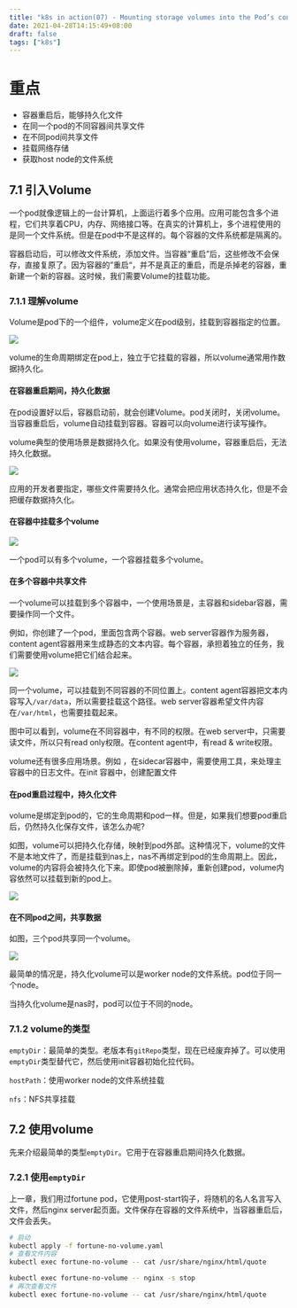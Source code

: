 ```yaml
---
title: "k8s in action(07) - Mounting storage volumes into the Pod’s containers"
date: 2021-04-28T14:15:49+08:00
draft: false
tags: ["k8s"]
---
```


# 重点

- 容器重启后，能够持久化文件
- 在同一个pod的不同容器间共享文件
- 在不同pod间共享文件
- 挂载网络存储
- 获取host node的文件系统



## 7.1 引入Volume

一个pod就像逻辑上的一台计算机，上面运行着多个应用。应用可能包含多个进程，它们共享着CPU，内存、网络接口等。在真实的计算机上，多个进程使用的是同一个文件系统。但是在pod中不是这样的。每个容器的文件系统都是隔离的。

容器启动后，可以修改文件系统，添加文件。当容器“重启”后，这些修改不会保存，直接复原了。因为容器的”重启“，并不是真正的重启，而是杀掉老的容器，重新建一个新的容器。这时候，我们需要Volume的挂载功能。



### 7.1.1 理解volume

Volume是pod下的一个组件，volume定义在pod级别，挂载到容器指定的位置。

![](https://cdn.jsdelivr.net/gh/qiaocci/img-repo@master/20210428160333.png)

volume的生命周期绑定在pod上，独立于它挂载的容器，所以volume通常用作数据持久化。

#### 在容器重启期间，持久化数据

在pod设置好以后，容器启动前，就会创建Volume。pod关闭时，关闭volume。当容器重启后，volume自动挂载到容器。容器可以向volume进行读写操作。

volume典型的使用场景是数据持久化。如果没有使用volume，容器重启后，无法持久化数据。

![](https://cdn.jsdelivr.net/gh/qiaocci/img-repo@master/20210507103629.png)

应用的开发者要指定，哪些文件需要持久化。通常会把应用状态持久化，但是不会把缓存数据持久化。

#### 在容器中挂载多个volume

![](https://cdn.jsdelivr.net/gh/qiaocci/img-repo@master/20210507103954.png)

一个pod可以有多个volume，一个容器挂载多个volume。

#### 在多个容器中共享文件

一个volume可以挂载到多个容器中，一个使用场景是，主容器和sidebar容器，需要操作同一个文件。

例如，你创建了一个pod，里面包含两个容器。web server容器作为服务器，content agent容器用来生成静态的文本内容。每个容器，承担着独立的任务，我们需要使用volume把它们结合起来。

![](https://cdn.jsdelivr.net/gh/qiaocci/img-repo@master/20210507110715.png)

同一个volume，可以挂载到不同容器的不同位置上。content agent容器把文本内容写入`/var/data`，所以需要挂载这个路径。web server容器希望文件内容在`/var/html`，也需要挂载起来。

图中可以看到，volume在不同容器中，有不同的权限。在web server中，只需要读文件，所以只有read only权限。在content agent中，有read & write权限。

volume还有很多应用场景。例如 ，在sidecar容器中，需要使用工具，来处理主容器中的日志文件。在init 容器中，创建配置文件

#### 在pod重启过程中，持久化文件

volume是绑定到pod的，它的生命周期和pod一样。但是，如果我们想要pod重启后，仍然持久化保存文件，该怎么办呢?

如图，volume可以把持久化存储，映射到pod外部。这种情况下，volume的文件不是本地文件了，而是挂载到nas上，nas不再绑定到pod的生命周期上。因此，volume的内容将会被持久化下来。即使pod被删除掉，重新创建pod，volume内容依然可以挂载到新的pod上。

![](https://cdn.jsdelivr.net/gh/qiaocci/img-repo@master/20210507112454.png)

#### 在不同pod之间，共享数据

如图，三个pod共享同一个volume。

![](https://cdn.jsdelivr.net/gh/qiaocci/img-repo@master/20210507173657.png)

最简单的情况是，持久化volume可以是worker node的文件系统。pod位于同一个node。

当持久化volume是nas时，pod可以位于不同的node。

### 7.1.2 volume的类型

`emptyDir`：最简单的类型。老版本有`gitRepo`类型，现在已经废弃掉了。可以使用`emptyDir`类型替代它，然后使用init容器初始化拉代码。

`hostPath`：使用worker node的文件系统挂载

`nfs`：NFS共享挂载



## 7.2 使用volume

先来介绍最简单的类型`emptyDir`。它用于在容器重启期间持久化数据。

### 7.2.1 使用`emptyDir`

上一章，我们用过fortune pod，它使用post-start钩子，将随机的名人名言写入文件，然后nginx server起页面。文件保存在容器的文件系统中，当容器重启后，文件会丢失。

```bash
# 启动
kubectl apply -f fortune-no-volume.yaml
# 查看文件内容 
kubectl exec fortune-no-volume -- cat /usr/share/nginx/html/quote

kubectl exec fortune-no-volume -- nginx -s stop
# 再次查看文件 
kubectl exec fortune-no-volume -- cat /usr/share/nginx/html/quote
```

